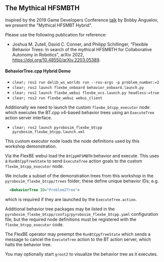 ## The Mythical HFSMBTH

Inspired by the 2019 Game Developers Conference [talk](https://www.youtube.com/watch?v=Qq_xX1JCreI&t=1159s) by Bobby Anguelov, we present the "Mythical HFSMBT Hybrid".

Please use the following publication for reference:

  * Joshua M. Zutell, David C. Conner, and Philipp Schillinger, "Flexible Behavior Trees: In search of the mythical HFSMBTH for Collaborative Autonomy in Robotics", arXiv 2022, https://doi.org/10.48550/arXiv.2203.05389.

#### BehaviorTree.cpp Hybrid Demo

  * `clear; ros2 run delib_ws_worlds run --ros-args -p problem_number:=2`
  * `clear; ros2 launch flexbe_onboard behavior_onboard.launch.py`
  * `clear; ros2 launch flexbe_webui flexbe_ocs.launch.py headless:=true`
  * `clear; ros2 run flexbe_webui webui_client`

Additionally we need to launch the custom `flexbe_btcpp_executor` node which executes the
BT.cpp v4-based behavior trees using an `ExecuteTree` action server interface.
  * `clear; ros2 launch pyrobosim_flexbe_btcpp pyrobosim_flexbe_btcpp.launch.xml`

This custom executor node loads the node definitions used by this workshop demonstration.

Via the FlexBE webui load the `BtCppHFSMBTH` behavior and execute.
    This uses a `RunBtCppTreeState` to send `ExecuteTree` action goals to the custom `flexbe_btcpp_executor` node.

We include a subset of the demonstration trees from this workshop in the `pyrobosim_flexbe_btcpp/trees` folder; these define unique behavior IDs; e.g.

```xml
  <BehaviorTree ID="Problem2Tree">
```
which is required if they are launched by the `ExecuteTree.action`.

Additional behavior tree packages may be listed in the `pyrobosim_flexbe_btcpp/config/pyrobosim_flexbe_btcpp.yaml` configuration file, but the required node definitions must be
registered with the `flexbe_btcpp_executor` code.

The FlexBE operator may preempt the `RunBtCppTreeState` which sends a message to cancel the `ExecuteTree` action to the BT action server, which halts the behavior tree.

You may optionally start `groot2` to visualize the behavior tree as it executes.
